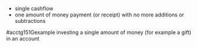 - single cashflow
- one amount of money payment (or receipt) with no more additions or subtractions

#acctg151Gexample investing a single amount of money (for example a gift) in an account